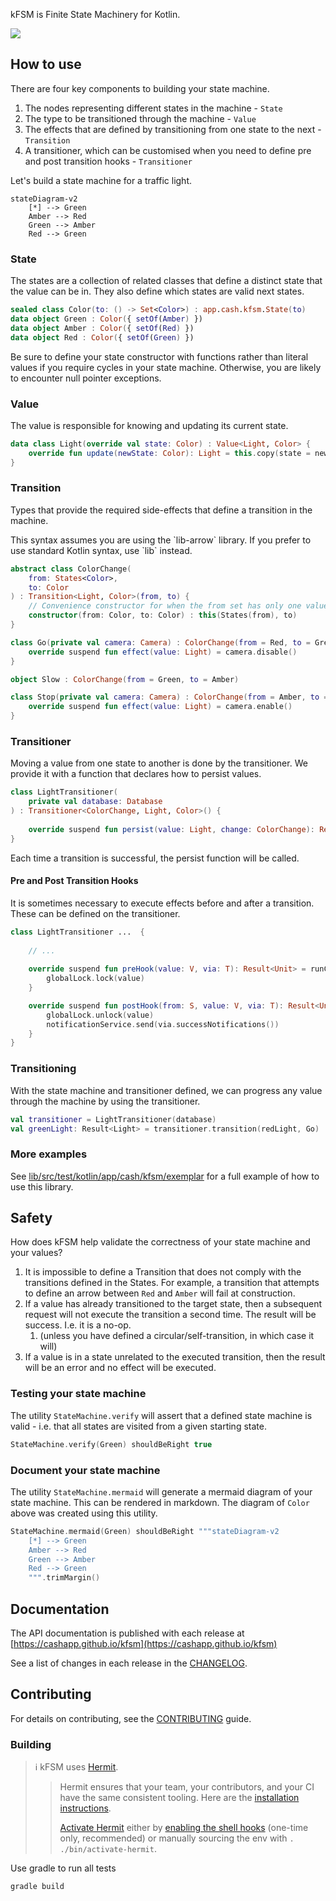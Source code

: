kFSM is Finite State Machinery for Kotlin.

[<img src="https://img.shields.io/nexus/r/app.cash.kfsm/kfsm.svg?label=latest%20release&server=https%3A%2F%2Foss.sonatype.org"/>](https://central.sonatype.com/namespace/app.cash.kfsm)

## How to use

There are four key components to building your state machine.

1. The nodes representing different states in the machine - `State`
2. The type to be transitioned through the machine - `Value`
3. The effects that are defined by transitioning from one state to the next - `Transition`
4. A transitioner, which can be customised when you need to define pre and post transition hooks - `Transitioner`

Let's build a state machine for a traffic light.

```mermaid
stateDiagram-v2
    [*] --> Green
    Amber --> Red
    Green --> Amber
    Red --> Green
```

### State

The states are a collection of related classes that define a distinct state that the value can be in. They also define
which states are valid next states.

```kotlin
sealed class Color(to: () -> Set<Color>) : app.cash.kfsm.State(to)
data object Green : Color({ setOf(Amber) })
data object Amber : Color({ setOf(Red) })
data object Red : Color({ setOf(Green) })
```

<aside>
Be sure to define your state constructor with functions rather than literal values if you require cycles in your state
machine. Otherwise, you are likely to encounter null pointer exceptions.
</aside>

### Value

The value is responsible for knowing and updating its current state.

```kotlin
data class Light(override val state: Color) : Value<Light, Color> {
    override fun update(newState: Color): Light = this.copy(state = newState)
}
```

### Transition

Types that provide the required side-effects that define a transition in the machine.

<aside>
This syntax assumes you are using the `lib-arrow` library. If you prefer to use standard Kotlin syntax, use `lib` 
instead.
</aside>

```kotlin
abstract class ColorChange(
    from: States<Color>,
    to: Color
) : Transition<Light, Color>(from, to) {
    // Convenience constructor for when the from set has only one value
    constructor(from: Color, to: Color) : this(States(from), to)
}

class Go(private val camera: Camera) : ColorChange(from = Red, to = Green) {
    override suspend fun effect(value: Light) = camera.disable()
}

object Slow : ColorChange(from = Green, to = Amber)

class Stop(private val camera: Camera) : ColorChange(from = Amber, to = Red) {
    override suspend fun effect(value: Light) = camera.enable()
}
```

### Transitioner

Moving a value from one state to another is done by the transitioner. We provide it with a function that declares how to
persist values.

```kotlin
class LightTransitioner(
    private val database: Database
) : Transitioner<ColorChange, Light, Color>() {
 
    override suspend fun persist(value: Light, change: ColorChange): Result<Light> = database.update(value)
}
```

Each time a transition is successful, the persist function will be called.

#### Pre and Post Transition Hooks

It is sometimes necessary to execute effects before and after a transition. These can be defined on the transitioner.

```kotlin
class LightTransitioner ...  {
    
    // ...
    
    override suspend fun preHook(value: V, via: T): Result<Unit> = runCatching {
        globalLock.lock(value)
    }

    override suspend fun postHook(from: S, value: V, via: T): Result<Unit> = runCatching {
        globalLock.unlock(value)
        notificationService.send(via.successNotifications())
    }
}
```

### Transitioning

With the state machine and transitioner defined, we can progress any value through the machine by using the
transitioner.

```kotlin
val transitioner = LightTransitioner(database)
val greenLight: Result<Light> = transitioner.transition(redLight, Go)
```

### More examples

See [lib/src/test/kotlin/app/cash/kfsm/exemplar](https://github.com/cashapp/kfsm/tree/main/lib/src/test/kotlin/app/cash/kfsm/exemplar)
for a full example of how to use this library.

## Safety

How does kFSM help validate the correctness of your state machine and your values?

1. It is impossible to define a Transition that does not comply with the transitions defined in the States. For example,
   a transition that attempts to define an arrow between `Red` and `Amber` will fail at construction.
2. If a value has already transitioned to the target state, then a subsequent request will not execute the transition a
   second time. The result will be success. I.e. it is a no-op.
    1. (unless you have defined a circular/self-transition, in which case it will)
3. If a value is in a state unrelated to the executed transition, then the result will be an error and no effect will be
   executed.

### Testing your state machine

The utility `StateMachine.verify` will assert that a defined state machine is valid - i.e. that all states are visited
from a given starting state.

```kotlin
StateMachine.verify(Green) shouldBeRight true
```


### Document your state machine

The utility `StateMachine.mermaid` will generate a mermaid diagram of your state machine. This can be rendered in markdown.
The diagram of `Color` above was created using this utility.

```kotlin
StateMachine.mermaid(Green) shouldBeRight """stateDiagram-v2
    [*] --> Green
    Amber --> Red
    Green --> Amber
    Red --> Green
    """.trimMargin()
```

## Documentation

The API documentation is published with each release
at [https://cashapp.github.io/kfsm](https://cashapp.github.io/kfsm)

See a list of changes in each release in the [CHANGELOG](CHANGELOG.md).

## Contributing

For details on contributing, see the [CONTRIBUTING](CONTRIBUTING.md) guide.

### Building

> ℹ️ kFSM uses [Hermit](https://cashapp.github.io/hermit/).
>
>> Hermit ensures that your team, your contributors, and your CI have the same consistent tooling. Here are
> > the [installation instructions](https://cashapp.github.io/hermit/usage/get-started/#installing-hermit).
>>
>> [Activate Hermit](https://cashapp.github.io/hermit/usage/get-started/#activating-an-environment) either
> > by [enabling the shell hooks](https://cashapp.github.io/hermit/usage/shell/) (one-time only, recommended) or
> > manually
> > sourcing the env with `. ./bin/activate-hermit`.

Use gradle to run all tests

```shell
gradle build
```
